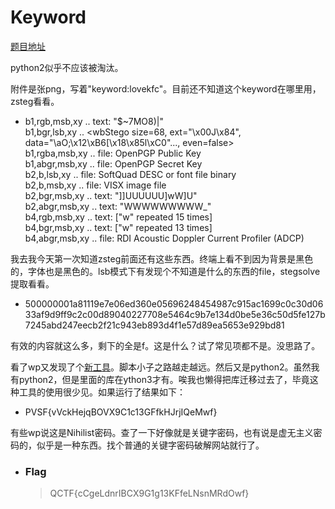 # Keyword

[题目地址](https://adworld.xctf.org.cn/challenges/details?hash=32e0237d-b7fa-4910-ad6b-6774c94e4bbc_2)

python2似乎不应该被淘汰。

附件是张png，写着"keyword:lovekfc"。目前还不知道这个keyword在哪里用，zsteg看看。

- b1,rgb,msb,xy       .. text: "$~7MO8)|"
<br>b1,bgr,lsb,xy       .. <wbStego size=68, ext="\x00J\x84", data="\aO;\x12\xB6[\x18\x85l\xC0"..., even=false>
<br>b1,rgba,msb,xy      .. file: OpenPGP Public Key
<br>b1,abgr,msb,xy      .. file: OpenPGP Secret Key
<br>b2,b,lsb,xy         .. file: SoftQuad DESC or font file binary
<br>b2,b,msb,xy         .. file: VISX image file
<br>b2,bgr,msb,xy       .. text: "]]UUUUUU]wW]U"
<br>b2,abgr,msb,xy      .. text: "WWWWWWWWW_"
<br>b4,rgb,msb,xy       .. text: ["w" repeated 15 times]
<br>b4,bgr,msb,xy       .. text: ["w" repeated 13 times]
<br>b4,abgr,msb,xy      .. file: RDI Acoustic Doppler Current Profiler (ADCP)

我去我今天第一次知道zsteg前面还有这些东西。终端上看不到因为背景是黑色的，字体也是黑色的。lsb模式下有发现个不知道是什么的东西的file，stegsolve提取看看。

- 500000001a81119e7e06ed360e05696248454987c915ac1699c0c30d0633af9d9ff9c2c00d89040227708e5464c9b7e134d0be5e36c50d5fe127b7245abd247eecb2f21c943eb893d4f1e57d89ea5653e929bd81

有效的内容就这么多，剩下的全是f。这是什么？试了常见项都不是。没思路了。

看了wp又发现了个[新工具](https://github.com/livz/cloacked-pixel)。脚本小子之路越走越远。然后又是python2。虽然我有python2，但是里面的库在ython3才有。唉我也懒得把库迁移过去了，毕竟这种工具的使用很少见。如果运行了结果如下：

- PVSF{vVckHejqBOVX9C1c13GFfkHJrjIQeMwf}

有些wp说这是Nihilist密码。查了一下好像就是关键字密码，也有说是虚无主义密码的，似乎是一种东西。找个普通的关键字密码破解网站就行了。

- ### Flag
  > QCTF{cCgeLdnrIBCX9G1g13KFfeLNsnMRdOwf}